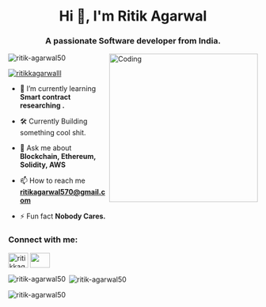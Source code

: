 <h1 align="center">Hi 👋, I'm Ritik Agarwal</h1>
<h3 align="center">A passionate Software developer from India. 
</h3>

<img align="right" alt="Coding" width="300" src="https://user-images.githubusercontent.com/76695769/205815558-c60edb51-b174-42aa-86e8-d37cd3aad7a7.gif"></img>


<p align="left"> <img src="https://komarev.com/ghpvc/?username=ritik-agarwal50&label=Profile%20views&color=0e75b6&style=flat" alt="ritik-agarwal50" /> </p>



<p align="left"> <a href="https://twitter.com/ritikkagarwalll" target="blank"><img src="https://img.shields.io/twitter/follow/ritikkagarwalll?logo=twitter&style=for-the-badge" alt="ritikkagarwalll" /></a> </p>

- 🌱 I’m currently learning **Smart contract researching .**

- 🛠 Currently Building something cool shit.

- 💬 Ask me about **Blockchain, Ethereum, Solidity, AWS**

- 📫 How to reach me **ritikagarwal570@gmail.com**

- ⚡ Fun fact **Nobody Cares.**

<h3 align="left">Connect with me:</h3>
<p align="left">
<a href="https://twitter.com/ritikkagarwalll" target="blank"><img align="center" src="https://user-images.githubusercontent.com/76695769/205816889-9a9466a0-d153-4803-8ff2-89c3b5b41aa3.jpg" alt="ritikkagarwalll" height="30" width="40" /></a>
<a href="https://www.linkedin.com/in/ritik-agarwal-bb0934182/" target="blank"><img align="center" src="https://user-images.githubusercontent.com/76695769/205817694-474caaf0-a785-428f-8ced-c6f1ed9ec82c.gif" alt="" height="30" width="40" /></a>
</p>

<p><img align="left" src="https://github-readme-stats.vercel.app/api/top-langs?username=ritik-agarwal50&show_icons=true&locale=en&layout=compact" alt="ritik-agarwal50" /></p>

<p>&nbsp;<img align="center" src="https://github-readme-stats.vercel.app/api?username=ritik-agarwal50&show_icons=true&locale=en" alt="ritik-agarwal50" /></p>

<p><img align="center" src="https://github-readme-streak-stats.herokuapp.com/?user=ritik-agarwal50&" alt="ritik-agarwal50" /></p>
